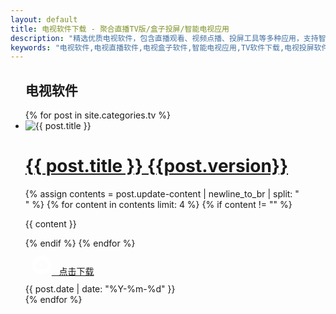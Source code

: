 ```yaml
---
layout: default
title: 电视软件下载 - 聚合直播TV版/盒子投屏/智能电视应用
description: "精选优质电视软件，包含直播观看、视频点播、投屏工具等多种应用，支持智能电视、电视盒子、投影仪等大屏设备"
keywords: "电视软件,电视直播软件,电视盒子软件,智能电视应用,TV软件下载,电视投屏软件,安卓电视软件"
---
```


<ul class="log-list">
  <div class="section-title">
    <h2>电视软件</h2>
  </div>
  {% for post in site.categories.tv %}
    <li class="log-item">
      <div class="log-icon">
        <img src="{{ post.icon }}" alt="{{ post.title }}">
      </div>
      <div class="log-content">
        <h1><a href="{{ post.url | relative_url }}" class="post_thread">{{ post.title }}&nbsp;{{post.version}}</a></h1>
        {% assign contents = post.update-content | newline_to_br | split: "<br />" %}
        {% for content in contents limit: 4 %}
            {% if content != "" %}
                <p>{{ content }}</p>
            {% endif %}
        {% endfor %}
        <!-- 点击下载 -->
        <div style="margin: 10px;">
          <a href="{{ post.url | relative_url }}" class="download-button">
          <svg t="1743150020287" class="icon" viewBox="0 0 1024 1024" version="1.1" xmlns="http://www.w3.org/2000/svg" p-id="1493" width="32" height="32"><path d="M566.73 524.89l-30.37 31.4v-0.12l-1.7-102.33c-0.21-12.44-10.46-22.36-22.9-22.16-12.44 0.21-22.36 10.46-22.16 22.9l1.7 102.33c0 0.04 0 0.08 0.01 0.13l-31.47-30.44c-7.35-7.11-19.08-6.92-26.19 0.43-7.11 7.35-6.92 19.08 0.43 26.19l65.25 63.12c0.65 0.91 1.38 1.77 2.21 2.57 4.6 4.45 10.91 6.04 16.73 4.81a18.41 18.41 0 0 0 9.83-5.31c0.68-0.7 1.29-1.44 1.83-2.21l63.41-65.55c7.11-7.35 6.92-19.07-0.43-26.19-7.35-7.11-19.07-6.92-26.18 0.43z" fill="#FFFFFF" p-id="1494"></path><path d="M512 22C241.38 22 22 241.38 22 512s219.38 490 490 490 490-219.38 490-490S782.62 22 512 22z m179 695.62c-1.94 0.11-3.89 0.17-5.85 0.17H358.99c-1.79 0-3.58-0.05-5.35-0.14-2.03 0.08-4.07 0.14-6.12 0.14-81.79 0-148.1-66.47-148.1-148.47s66.31-148.47 148.1-148.47c9.28 0 18.35 0.86 27.15 2.5 0-0.47-0.02-0.93-0.02-1.4 0-88.76 71.77-160.71 160.31-160.71s160.31 71.95 160.31 160.71c0 3.11-0.1 6.2-0.27 9.27 74.15 5.57 132.59 67.5 132.59 143.08-0.01 76.93-60.55 139.72-136.59 143.32z" fill="#FFFFFF" p-id="1495"></path></svg>
          &nbsp;&nbsp;点击下载</a>
        </div>
      </div>
      <span class="date">{{ post.date | date: "%Y-%m-%d" }}</span>
    </li>
  {% endfor %}
</ul>
